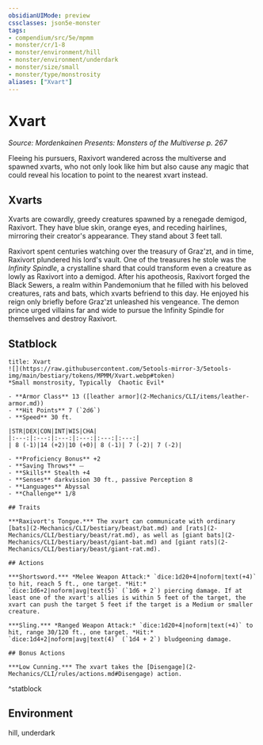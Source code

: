 ```yaml
---
obsidianUIMode: preview
cssclasses: json5e-monster
tags:
- compendium/src/5e/mpmm
- monster/cr/1-8
- monster/environment/hill
- monster/environment/underdark
- monster/size/small
- monster/type/monstrosity
aliases: ["Xvart"]
---
```

# Xvart
*Source: Mordenkainen Presents: Monsters of the Multiverse p. 267*  

Fleeing his pursuers, Raxivort wandered across the multiverse and spawned xvarts, who not only look like him but also cause any magic that could reveal his location to point to the nearest xvart instead.

## Xvarts

Xvarts are cowardly, greedy creatures spawned by a renegade demigod, Raxivort. They have blue skin, orange eyes, and receding hairlines, mirroring their creator's appearance. They stand about 3 feet tall.

Raxivort spent centuries watching over the treasury of Graz'zt, and in time, Raxivort plundered his lord's vault. One of the treasures he stole was the *Infinity Spindle*, a crystalline shard that could transform even a creature as lowly as Raxivort into a demigod. After his apotheosis, Raxivort forged the Black Sewers, a realm within Pandemonium that he filled with his beloved creatures, rats and bats, which xvarts befriend to this day. He enjoyed his reign only briefly before Graz'zt unleashed his vengeance. The demon prince urged villains far and wide to pursue the Infinity Spindle for themselves and destroy Raxivort.

## Statblock

```ad-statblock
title: Xvart
![](https://raw.githubusercontent.com/5etools-mirror-3/5etools-img/main/bestiary/tokens/MPMM/Xvart.webp#token)
*Small monstrosity, Typically  Chaotic Evil*

- **Armor Class** 13 ([leather armor](2-Mechanics/CLI/items/leather-armor.md))
- **Hit Points** 7 (`2d6`)
- **Speed** 30 ft.

|STR|DEX|CON|INT|WIS|CHA|
|:---:|:---:|:---:|:---:|:---:|:---:|
| 8 (-1)|14 (+2)|10 (+0)| 8 (-1)| 7 (-2)| 7 (-2)|

- **Proficiency Bonus** +2
- **Saving Throws** ⏤
- **Skills** Stealth +4
- **Senses** darkvision 30 ft., passive Perception 8
- **Languages** Abyssal
- **Challenge** 1/8

## Traits

***Raxivort's Tongue.*** The xvart can communicate with ordinary [bats](2-Mechanics/CLI/bestiary/beast/bat.md) and [rats](2-Mechanics/CLI/bestiary/beast/rat.md), as well as [giant bats](2-Mechanics/CLI/bestiary/beast/giant-bat.md) and [giant rats](2-Mechanics/CLI/bestiary/beast/giant-rat.md).

## Actions

***Shortsword.*** *Melee Weapon Attack:* `dice:1d20+4|noform|text(+4)` to hit, reach 5 ft., one target. *Hit:* `dice:1d6+2|noform|avg|text(5)` (`1d6 + 2`) piercing damage. If at least one of the xvart's allies is within 5 feet of the target, the xvart can push the target 5 feet if the target is a Medium or smaller creature.

***Sling.*** *Ranged Weapon Attack:* `dice:1d20+4|noform|text(+4)` to hit, range 30/120 ft., one target. *Hit:* `dice:1d4+2|noform|avg|text(4)` (`1d4 + 2`) bludgeoning damage.

## Bonus Actions

***Low Cunning.*** The xvart takes the [Disengage](2-Mechanics/CLI/rules/actions.md#Disengage) action.
```
^statblock

## Environment

hill, underdark